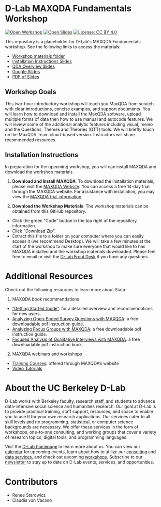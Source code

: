 # D-Lab MAXQDA Fundamentals Workshop

[![Open Workshop](https://img.shields.io/badge/open-materials%20-blue)](https://drive.google.com/drive/folders/1l7I0nOHeFrcEYRaLM71lXgYVxjZQkJK7?usp=share_link)
[![Open Slides](https://img.shields.io/badge/open-slides%20-purple)](https://docs.google.com/presentation/d/1rJ_5iOhRzBM5M-RqYoT3NojAhq-hUFwc/edit?usp=share_link&ouid=113225142021726469601&rtpof=true&sd=true)
[![License: CC BY 4.0](https://img.shields.io/badge/License-CC_BY_4.0-lightgrey.svg)](https://creativecommons.org/licenses/by/4.0/)

This repository is a placeholder for D-Lab's MAXQDA Fundamentals workshop. See the following links to access the materials:

* [Workshop materials folder](https://drive.google.com/drive/folders/1l7I0nOHeFrcEYRaLM71lXgYVxjZQkJK7?usp=share_link)
* [Installation Instructions Slides](https://docs.google.com/presentation/d/1_5tiefNJ4J_LzkPmOrzFyGdxP8eaHGCB/edit?usp=sharing&ouid=117085659483156905831&rtpof=true&sd=true)
* [QDA Overview Slides](https://docs.google.com/presentation/d/1ug11kXRCsFXXiam39KY3fbbSn3sRy8Ur/edit?usp=sharing&ouid=117085659483156905831&rtpof=true&sd=true)
* [Google Slides](https://docs.google.com/presentation/d/1rJ_5iOhRzBM5M-RqYoT3NojAhq-hUFwc/edit?usp=share_link&ouid=113225142021726469601&rtpof=true&sd=true)
* [PDF of Slides](https://drive.google.com/file/d/1_QspynmxEWagKpShtUC0WwvhYmFhqVSi/view?usp=share_link)

## Workshop Goals

This two-hour introductory workshop will teach you MaxQDA from scratch with
clear introductions, concise examples, and support documents. You will learn how
to download and install the MaxQDA software, upload multiple forms of data then
how to use manual and autocode features. We will review some of the additional
analytic features including visual, memo and the Questions, Themes and Theories
(QTT) tools. We will briefly touch on the MaxQDA Team cloud-based version.
Instructors will share recommended resources.

## Installation Instructions

In preparation for the upcoming workshop, you will can install MAXQDA and download the workshop materials.

1. **Download and Install MAXQDA**: To download the installation materials, please visit the [MAXQDA Website](https://www.maxqda.com/qualitative-data-analysis-software?gclid=Cj0KCQiA8t2eBhDeARIsAAVEga2PYw1OLEq6ciKXbg5jQa2X7urhIbHp5vq6rCHFCKKOW86Ng7yD-vkaAqBPEALw_wcB#!). You can access a free 14-day trial through the MAXQDA website. For assistance with installation, you may view the [MAXQDA trial information](https://www.maxqda.com/trial).

2. **Download the Workshop Materials**: The workshop materials can be obtained from this GitHub repository.
  * Click the green "Code" button in the top right of the repository information.
  * Click "Download Zip".
  * Extract this file to a folder on your computer where you can easily access it (we recommend Desktop).
We will take a few minutes at the start of the workshop to make sure everyone that would like to has MAXQDA installed and the workshop materials downloaded. Please feel free to email or visit the [D-Lab Front Desk](https://dlab.berkeley.edu/training/frontdesk-info) if you have any questions.

# Additional Resources

Check out the following resources to learn more about Stata:
1. MAXQDA book recommendations
  * [“Getting Started Guide”](https://www.maxqda.com/help-mx22/getting-started-guide/introduction): for a detailed overview and recommendations for new users.
  * [Analyzing Open-Ended Survey Questions with MAXQDA](https://www.maxqda-press.com/catalog/guides/analyzing-open-ended-survey-questions-with-maxqda): a free downloadable pdf instruction guide.
  * [Analyzing Focus Groups with MAXQDA](https://www.google.com/url?q=https://www.maxqda-press.com/catalog/guides/analyzing-focus-groups-with-maxqda&sa=D&source=docs&ust=1675132717764127&usg=AOvVaw1zKUBilWVD9R50BUvUwNev): a free downloadable pdf instruction guide.
  * [Focused Analysis of Qualitative Interviews with MAXQDA](https://www.maxqda-press.com/catalog/books/focused-analysis-of-qualitative-interviews-with-maxqda): a free downloadable pdf instruction book.
2. MAXQDA webinars and workshops
  * [Training Courses](https://www.maxqda.com/live-training): offered through MAXQDA’s website
  * [Video Tutorials](https://www.maxqda.com/maxqda-video-tutorials)



# About the UC Berkeley D-Lab

D-Lab works with Berkeley faculty, research staff, and students to advance
data-intensive social science and humanities research. Our goal at D-Lab is to
provide practical training, staff support, resources, and space to enable you to
use R for your own research applications. Our services cater to all skill levels
and no programming, statistical, or computer science backgrounds are necessary.
We offer these services in the form of workshops, one-to-one consulting, and
working groups that cover a variety of research topics, digital tools, and
programming languages.  

Visit the [D-Lab homepage](https://dlab.berkeley.edu/) to learn more about us.
You can view our [calendar](https://dlab.berkeley.edu/events/calendar) for
upcoming events, learn about how to utilize our
[consulting](https://dlab.berkeley.edu/consulting) and [data
services](https://dlab.berkeley.edu/data), and check out upcoming
[workshops](https://dlab.berkeley.edu/events/workshops). Subscribe to our
[newsletter](https://dlab.berkeley.edu/news/weekly-newsletter) to stay up to
date on D-Lab events, services, and opportunities.

# Contributors

* Renee Starowicz
* Claudia von Vacano
